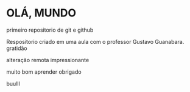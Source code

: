 # OLÁ, MUNDO

 primeiro repositorio de git e github


 Respositorio criado em uma aula com o professor Gustavo Guanabara. gratidão

 alteração remota impressionante

 muito bom aprender obrigado

 buulll
